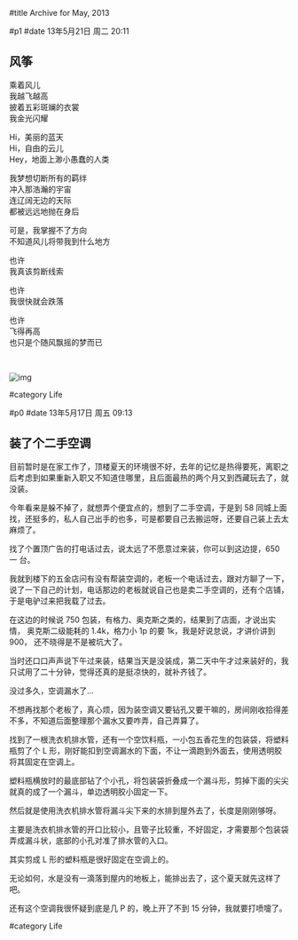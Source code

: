 #title Archive for May, 2013

#p1
#date 13年5月21日 周二 20:11

## 风筝

乘着风儿 </br>
我越飞越高 </br>
披着五彩斑斓的衣裳 </br>
我金光闪耀 </br>

Hi，美丽的蓝天 </br>
Hi，自由的云儿 </br>
Hey，地面上渺小愚蠢的人类 </br>

我梦想切断所有的羁绊 </br>
冲入那浩瀚的宇宙 </br>
连辽阔无边的天际 </br>
都被远远地抛在身后 </br>

可是，我掌握不了方向 </br>
不知道风儿将带我到什么地方 </br>

也许 </br>
我真该剪断线索 </br>

也许 </br>
我很快就会跌落 </br>

也许 </br>
飞得再高 </br>
也只是个随风飘摇的梦而已 </br>

</br>

![img](../images/lianhuashan.jpg)

#category Life

<!-- date: 2013-05-21T20:11:56+0800 -->



#p0
#date 13年5月17日 周五 09:13

## 装了个二手空调

目前暂时是在家工作了，顶楼夏天的环境很不好，去年的记忆是热得要死，离职之
后考虑到如果重新入职又不知道住哪里，且后面最热的两个月又到西藏玩去了，就
没装。

今年看来是躲不掉了，就想弄个便宜点的，想到了二手空调，于是到 58 同城上面
找，还挺多的，私人自己出手的也多，可是都要自己去搬运呀，还要自己装上去太
麻烦了。

找了个置顶广告的打电话过去，说太远了不愿意过来装，你可以到这边提，650 一
台。

我就到楼下的五金店问有没有帮装空调的，老板一个电话过去，跟对方聊了一下，
说了一下自己的计划，电话那边的老板就说自己也是卖二手空调的，还有个店铺，
于是电驴过来把我载了过去。

在这边的时候说 750 包装，有格力、奥克斯之类的，结果到了店面，才说出实情，
奥克斯二级能耗的 1.4k，格力小 1p 的要 1k，我是好说怠说，才讲价讲到 900，
还不晓得是不是被坑大了。

当时还口口声声说下午过来装，结果当天是没装成，第二天中午才过来装好的，我
只试用了二十分钟，觉得还真的是挺凉快的，就补齐钱了。

没过多久，空调漏水了...

不想再找那个老板了，真心烦，因为装空调又要钻孔又要干嘛的，房间刚收拾得差
不多，不知道后面整理那个漏水又要咋弄，自己弄算了。

找到了一根洗衣机排水管，还有一个空饮料瓶，一小包五香花生的包装袋，将塑料
瓶剪了个 L 形，刚好能扣到空调漏水的下面，不让一滴跑到外面去，使用透明胶
将其固定在空调上。

塑料瓶横放时的最底部钻了个小孔，将包装袋折叠成一个漏斗形，剪掉下面的尖尖
就真的成了一个漏斗，单边透明胶小固定一下。

然后就是使用洗衣机排水管将漏斗尖下来的水排到屋外去了，长度是刚刚够呀。

主要是洗衣机排水管的开口比较小，且管子比较重，不好固定，才需要那个包装袋
弄成漏斗状，底部的小孔对准了排水管的入口。

其实剪成 L 形的塑料瓶是很好固定在空调上的。

无论如何，水是没有一滴落到屋内的地板上，能排出去了，这个夏天就先这样了吧。

还有这个空调我很怀疑到底是几 P 的，晚上开了不到 15 分钟，我就要打喷嚏了。

#category Life

<!-- date: 2013-05-17T09:13:22+0800 -->



